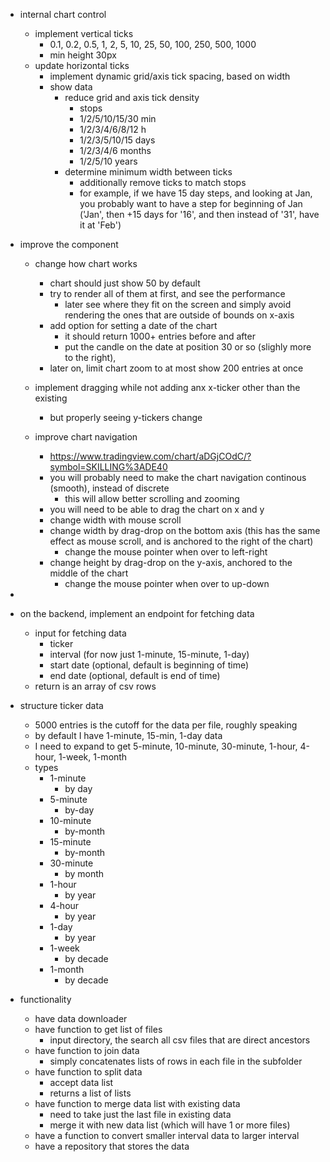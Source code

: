 - internal chart control
  - implement vertical ticks
    - 0.1, 0.2, 0.5, 1, 2, 5, 10, 25, 50, 100, 250, 500, 1000
    - min height 30px
  - update horizontal ticks
    - implement dynamic grid/axis tick spacing, based on width
    - show data
      - reduce grid and axis tick density
        - stops
        - 1/2/5/10/15/30 min
        - 1/2/3/4/6/8/12 h
        - 1/2/3/5/10/15 days
        - 1/2/3/4/6 months
        - 1/2/5/10 years
      - determine minimum width between ticks
        - additionally remove ticks to match stops
        - for example, if we have 15 day steps, and looking at Jan,
          you probably want to have a step for beginning of Jan ('Jan', then +15 days for '16', and then instead of '31', have it at 'Feb')



- improve the component
  - change how chart works
	  - chart should just show 50 by default
	  - try to render all of them at first, and see the performance
	    - later see where they fit on the screen and simply avoid rendering the ones that are outside of bounds on x-axis
	- add option for setting a date of the chart
	  - it should return 1000+ entries before and after
	  - put the candle on the date at position 30 or so (slighly more to the right),
	- later on, limit chart zoom to at most show 200 entries at once


  - implement dragging while not adding anx x-ticker other than the existing
    - but properly seeing y-tickers change
  
  - improve chart navigation
    - https://www.tradingview.com/chart/aDGjCOdC/?symbol=SKILLING%3ADE40
	- you will probably need to make the chart navigation continous (smooth), instead of discrete
	  - this will allow better scrolling and zooming
	- you will need to be able to drag the chart on x and y
	- change width with mouse scroll
	- change width by drag-drop on the bottom axis (this has the same effect as mouse scroll, and is anchored to the right of the chart)
	  - change the mouse pointer when over to left-right
	- change height by drag-drop on the y-axis, anchored to the middle of the chart
	  - change the mouse pointer when over to up-down
- 
  


- on the backend, implement an endpoint for fetching data
  - input for fetching data
    - ticker
    - interval (for now just 1-minute, 15-minute, 1-day)
    - start date (optional, default is beginning of time)
    - end date (optional, default is end of time)
  - return is an array of csv rows




- structure ticker data
  - 5000 entries is the cutoff for the data per file, roughly speaking
  - by default I have 1-minute, 15-min, 1-day data
  - I need to expand to get 5-minute, 10-minute, 30-minute, 1-hour, 4-hour, 1-week, 1-month
  - types
    - 1-minute
      - by day
    - 5-minute
      - by-day
    - 10-minute
      - by-month
    - 15-minute
      - by-month
    - 30-minute
      - by month
    - 1-hour
      - by year
    - 4-hour
      - by year
    - 1-day
      - by year
    - 1-week
      - by decade
    - 1-month
      - by decade
- functionality
  - have data downloader
  - have function to get list of files
    - input directory, the search all csv files that are direct ancestors
  - have function to join data
    - simply concatenates lists of rows in each file in the subfolder
  - have function to split data
    - accept data list
    - returns a list of lists
  - have function to merge data list with existing data
    - need to take just the last file in existing data
    - merge it with new data list (which will have 1 or more files)
  - have a function to convert smaller interval data to larger interval
  - have a repository that stores the data
